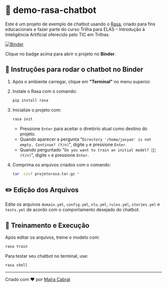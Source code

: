 
# 🤖 demo-rasa-chatbot

Este é um projeto de exemplo de chatbot usando o [Rasa](https://rasa.com/), criado para fins educacionais e fazer parte do curso Trilha para ELAS – Introdução à Inteligência Artificial oferecido pelo TIC em Trilhas.

[![Binder](https://mybinder.org/badge_logo.svg)](https://mybinder.org/v2/gh/mairatscabral/demo-rasa-chatbot/HEAD)

Clique no badge acima para abrir o projeto no **Binder**.

## 🚀 Instruções para rodar o chatbot no Binder

1. Após o ambiente carregar, clique em **"Terminal"** no menu superior.

2. Instale o Rasa com o comando:

   ```bash
   pip install rasa
   ```

3. Inicialize o projeto com:

   ```bash
   rasa init
   ```

   - Pressione `Enter` para aceitar o diretório atual como destino do projeto.
   - Quando aparecer a pergunta "`Directory '/home/jovyan' is not empty. Continue? (Y/n)`", digite `y` e pressione `Enter`.
   - Quando perguntado "`Do you want to train an initial model? 💪🏽 (Y/n)`", digite `n` e pressione `Enter`.

4. Comprima os arquivos criados com o comando:

   ```bash
   tar -czvf projetorasa.tar.gz *
   ```

## ✏️ Edição dos Arquivos

Edite os arquivos `domain.yml`, `config.yml`, `nlu.yml`, `rules.yml`, `stories.yml` e `tests.yml` de acordo com o comportamento desejado do chatbot.

## 🧠 Treinamento e Execução

Após editar os arquivos, treine o modelo com:

```bash
rasa train
```

Para testar seu chatbot no terminal, use:

```bash
rasa shell
```

---

Criado com ❤️ por [Maíra Cabral](https://github.com/mairatscabral)
